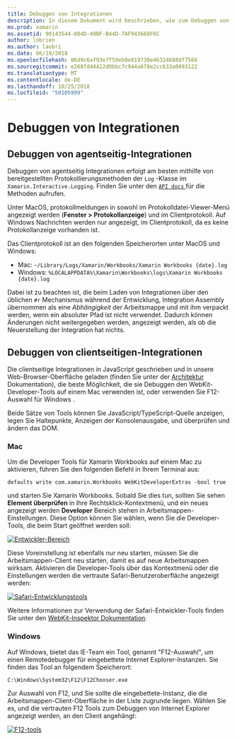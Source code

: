```yaml
---
title: Debuggen von Integrationen
description: In diesem Dokument wird beschrieben, wie zum Debuggen von Xamarin Workbooks-Integrationen, sowohl agentseitig als auch die clientseitige unter Windows und Mac.
ms.prod: xamarin
ms.assetid: 90143544-084D-49BF-B44D-7AF943668F6C
author: lobrien
ms.author: laobri
ms.date: 06/19/2018
ms.openlocfilehash: 86d9c6af93e7f59eb0e819730e46324688df7566
ms.sourcegitcommit: e268fd44422d0bbc7c944a678e2cc633a0493122
ms.translationtype: MT
ms.contentlocale: de-DE
ms.lasthandoff: 10/25/2018
ms.locfileid: "50105999"
---
```

# <a name="debugging-integrations"></a>Debuggen von Integrationen

## <a name="debugging-agent-side-integrations"></a>Debuggen von agentseitig-Integrationen

Debuggen von agentseitig Integrationen erfolgt am besten mithilfe von bereitgestellten Protokollierungsmethoden der `Log` -Klasse im `Xamarin.Interactive.Logging`. Finden Sie unter den [ `API docs` ](https://developer.xamarin.com/api/type/Xamarin.Interactive.Logging.Log/) für die Methoden aufrufen.

Unter MacOS, protokollmeldungen in sowohl im Protokolldatei-Viewer-Menü angezeigt werden (**Fenster > Protokollanzeige**) und im Clientprotokoll. Auf Windows Nachrichten werden nur angezeigt, im Clientprotokoll, da es keine Protokollanzeige vorhanden ist.

Das Clientprotokoll ist an den folgenden Speicherorten unter MacOS und Windows:

- Mac: `~/Library/Logs/Xamarin/Workbooks/Xamarin Workbooks {date}.log`
- Windows: `%LOCALAPPDATA%\Xamarin\Workbooks\logs\Xamarin Workbooks {date}.log`

Dabei ist zu beachten ist, die beim Laden von Integrationen über den üblichen `#r` Mechanismus während der Entwicklung, Integration Assembly übernommen als eine _Abhängigkeit_ der Arbeitsmappe und mit ihm verpackt werden, wenn ein absoluter Pfad ist nicht verwendet. Dadurch können Änderungen nicht weitergegeben werden, angezeigt werden, als ob die Neuerstellung der Integration hat nichts.

## <a name="debugging-client-side-integrations"></a>Debuggen von clientseitigen-Integrationen

Die clientseitige Integrationen in JavaScript geschrieben und in unsere Web-Browser-Oberfläche geladen (finden Sie unter der [Architektur](~/tools/workbooks/sdk/architecture.md) Dokumentation), die beste Möglichkeit, die sie Debuggen den WebKit-Developer-Tools auf einem Mac verwenden ist, oder verwenden Sie F12-Auswahl für Windows .

Beide Sätze von Tools können Sie JavaScript/TypeScript-Quelle anzeigen, legen Sie Haltepunkte, Anzeigen der Konsolenausgabe, und überprüfen und ändern das DOM.

### <a name="mac"></a>Mac

Um die Developer Tools für Xamarin Workbooks auf einem Mac zu aktivieren, führen Sie den folgenden Befehl in Ihrem Terminal aus:

```shell
defaults write com.xamarin.Workbooks WebKitDeveloperExtras -bool true
```

und starten Sie Xamarin Workbooks. Sobald Sie dies tun, sollten Sie sehen **Element überprüfen** in Ihre Rechtsklick-Kontextmenü, und ein neues angezeigt werden **Developer** Bereich stehen in Arbeitsmappen-Einstellungen. Diese Option können Sie wählen, wenn Sie die Developer-Tools, die beim Start geöffnet werden soll:

[![Entwickler-Bereich](debugging-images/developer-pane-small.png)](debugging-images/developer-pane.png#lightbox)

Diese Voreinstellung ist ebenfalls nur neu starten, müssen Sie die Arbeitsmappen-Client neu starten, damit es auf neue Arbeitsmappen wirksam. Aktivieren die Developer-Tools über das Kontextmenü oder die Einstellungen werden die vertraute Safari-Benutzeroberfläche angezeigt werden:

[![Safari-Entwicklungstools](debugging-images/mac-dev-tools.png)](debugging-images/mac-dev-tools.png#lightbox)

Weitere Informationen zur Verwendung der Safari-Entwickler-Tools finden Sie unter den [WebKit-Inspektor Dokumentation][webkit-docs].

### <a name="windows"></a>Windows

Auf Windows, bietet das IE-Team ein Tool, genannt "F12-Auswahl", um einen Remotedebugger für eingebettete Internet Explorer-Instanzen. Sie finden das Tool an folgendem Speicherort:

```shell
C:\Windows\System32\F12\F12Chooser.exe
```

Zur Auswahl von F12, und Sie sollte die eingebettete-Instanz, die die Arbeitsmappen-Client-Oberfläche in der Liste zugrunde liegen. Wählen Sie es, und die vertrauten F12 Tools zum Debuggen von Internet Explorer angezeigt werden, an den Client angehängt:

[![F12-tools](debugging-images/windows-dev-tools.png)](debugging-images/windows-dev-tools.png#lightbox)

[webkit-docs]: https://trac.webkit.org/wiki/WebInspector
